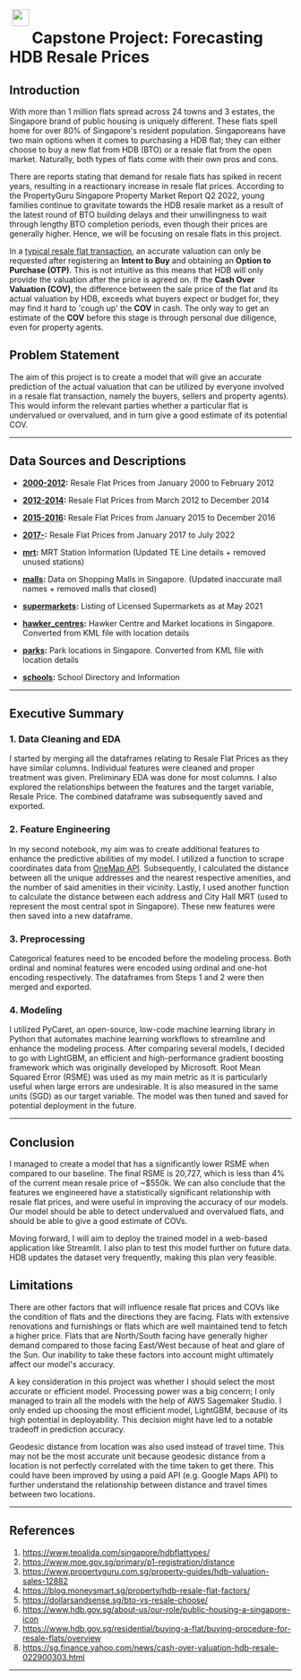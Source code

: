 <img src="http://imgur.com/1ZcRyrc.png" style="float: left; margin: 5px; height: 30px">

# Capstone Project: Forecasting HDB Resale Prices

## Introduction

With more than 1 million flats spread across 24 towns and 3 estates, the Singapore brand of public housing is uniquely different. These flats spell home for over 80% of Singapore's resident population. Singaporeans have two main options when it comes to purchasing a HDB flat; they can either choose to buy a new flat from HDB (BTO) or a resale flat from the open market. Naturally, both types of flats come with their own pros and cons. 

There are reports stating that demand for resale flats has spiked in recent years, resulting in a reactionary increase in resale flat prices. According to the PropertyGuru Singapore Property Market Report Q2 2022, young families continue to gravitate towards the HDB resale market as a result of the latest round of BTO building delays and their unwillingness to wait through lengthy BTO completion periods, even though their prices are generally higher. Hence, we will be focusing on resale flats in this project.

In a [typical resale flat transaction](https://www.hdb.gov.sg/residential/buying-a-flat/buying-procedure-for-resale-flats/overview), an accurate valuation can only be requested after registering an **Intent to Buy** and obtaining an **Option to Purchase (OTP)**. This is not intuitive as this means that HDB will only provide the valuation after the price is agreed on. If the **Cash Over Valuation (COV)**, the difference between the sale price of the flat and its actual valuation by HDB, exceeds what buyers expect or budget for, they may find it hard to 'cough up' the **COV** in cash. The only way to get an estimate of the **COV** before this stage is through personal due diligence, even for property agents.

## Problem Statement

The aim of this project is to create a model that will give an accurate prediction of the actual valuation that can be utilized by everyone involved in a resale flat transaction, namely the buyers, sellers and property agents). This would inform the relevant parties whether a particular flat is undervalued or overvalued, and in turn give a good estimate of its potential COV.

---
## Data Sources and Descriptions

- **[2000-2012](https://data.gov.sg/dataset/resale-flat-prices?resource_id=8c00bf08-9124-479e-aeca-7cc411d884c4):** Resale Flat Prices from January 2000 to February 2012

- **[2012-2014](https://data.gov.sg/dataset/resale-flat-prices?resource_id=83b2fc37-ce8c-4df4-968b-370fd818138b):** Resale Flat Prices from March 2012 to December 2014

- **[2015-2016](https://data.gov.sg/dataset/resale-flat-prices?resource_id=1b702208-44bf-4829-b620-4615ee19b57c):** Resale Flat Prices from January 2015 to December 2016

- **[2017-](https://data.gov.sg/dataset/resale-flat-prices?resource_id=f1765b54-a209-4718-8d38-a39237f502b3):** Resale Flat Prices from January 2017 to July 2022

- **[mrt](https://github.com/hxchua/datadoubleconfirm/blob/master/datasets/mrtsg.csv):** MRT Station Information (Updated TE Line details + removed unused stations)

- **[malls](https://en.wikipedia.org/wiki/List_of_shopping_malls_in_Singapore):** Data on Shopping Malls in Singapore. (Updated inaccurate mall names + removed malls that closed)

- **[supermarkets](https://data.gov.sg/dataset/listing-of-licensed-supermarkets):** Listing of Licensed Supermarkets as at May 2021

- **[hawker_centres](https://data.gov.sg/dataset/hawker-centres):** Hawker Centre and Market locations in Singapore. Converted from KML file with location details

- **[parks](https://data.gov.sg/dataset/parks):** Park locations in Singapore. Converted from KML file with location details

- **[schools](https://data.gov.sg/dataset/school-directory-and-information):** School Directory and Information



---
## Executive Summary

### 1. Data Cleaning and EDA
I started by merging all the dataframes relating to Resale Flat Prices as they have similar columns. Individual features were cleaned and proper treatment was given. Preliminary EDA was done for most columns. I also explored the relationships between the features and the target variable, Resale Price. The combined dataframe was subsequently saved and exported.

### 2. Feature Engineering
In my second notebook, my aim was to create additional features to enhance the predictive abilities of my model. I utilized a function to scrape coordinates data from [OneMap API](https://www.onemap.gov.sg/docs/#onemap-rest-apis). Subsequently, I calculated the distance between all the unique addresses and the nearest respective amenities, and the number of said amenities in their vicinity. Lastly, I used another function to calculate the distance between each address and City Hall MRT (used to represent the most central spot in Singapore). These new features were then saved into a new dataframe.

### 3. Preprocessing
Categorical features need to be encoded before the modeling process. Both ordinal and nominal features were encoded using ordinal and one-hot encoding respectively. The dataframes from Steps 1 and 2 were then merged and exported.

### 4. Modeling
I utilized PyCaret, an open-source, low-code machine learning library in Python that automates machine learning workflows to streamline and enhance the modeling process.
After comparing several models, I decided to go with LightGBM, an efficient and high-performance gradient boosting framework which was originally developed by Microsoft.
Root Mean Squared Error (RSME) was used as my main metric as it is particularly useful when large errors are undesirable. It is also measured in the same units (SGD) as our target variable. The model was then tuned and saved for potential deployment in the future.

---
## Conclusion

I managed to create a model that has a significantly lower RSME when compared to our baseline. The final RSME is 20,727, which is less than 4% of the current mean resale price of ~$550k. We can also conclude that the features we engineered have a statistically significant relationship with resale flat prices, and were useful in improving the accuracy of our models. Our model should be able to detect undervalued and overvalued flats, and should be able to give a good estimate of COVs.

Moving forward, I will aim to deploy the trained model in a web-based application like Streamlit. I also plan to test this model further on future data. HDB updates the dataset very frequently, making this plan very feasible.

## Limitations

There are other factors that will influence resale flat prices and COVs like the condition of flats and the directions they are facing. Flats with extensive renovations and furnishings or flats which are well maintained tend to fetch a higher price. Flats that are North/South facing have generally higher demand compared to those facing East/West because of heat and glare of the Sun. Our inability to take these factors into account might ultimately affect our model's accuracy.

A key consideration in this project was whether I should select the most accurate or efficient model. Processing power was a big concern; I only managed to train all the models with the help of AWS Sagemaker Studio. I only ended up choosing the most efficient model, LightGBM, because of its high potential in deployability. This decision might have led to a notable tradeoff in prediction accuracy.

Geodesic distance from location was also used instead of travel time. This may not be the most accurate unit because geodesic distance from a location is not perfectly correlated with the time taken to get there. This could have been improved by using a paid API (e.g. Google Maps API) to further understand the relationship between distance and travel times between two locations.


---

## References
1. https://www.teoalida.com/singapore/hdbflattypes/
2. https://www.moe.gov.sg/primary/p1-registration/distance
3. https://www.propertyguru.com.sg/property-guides/hdb-valuation-sales-12882
4. https://blog.moneysmart.sg/property/hdb-resale-flat-factors/
5. https://dollarsandsense.sg/bto-vs-resale-choose/
6. https://www.hdb.gov.sg/about-us/our-role/public-housing-a-singapore-icon
7. https://www.hdb.gov.sg/residential/buying-a-flat/buying-procedure-for-resale-flats/overview
8. https://sg.finance.yahoo.com/news/cash-over-valuation-hdb-resale-022900303.html

---












